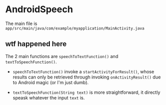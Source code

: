 # AndroidSpeech
The main file is `app/src/main/java/com/example/myapplication/MainActivity.java`

## wtf happened here
The 2 main functions are `speechToTextFunction()` and `textToSpeechFunction()`.

- `speechToTextFunction()` invoke a `startActivityForResult()`, whose results can only be retrieved through invoking `onActivityResult()` due to Android magic (or I'm just dumb).

- `textToSpeechFunction(String text)` is more straightforward, it directly speask whatever the input `text` is.
